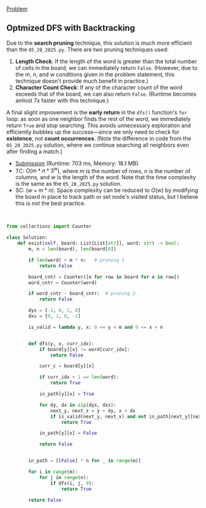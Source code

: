 [Problem](https://leetcode.com/problems/word-search/)

## Optmized DFS with Backtracking

Due to the **search pruning** technique, this solution is much more efficient than the  `05_28_2025.py`. There are two pruning techniques used:
1. **Length Check**: If the length of the word is greater than the total number of cells in the board, we can immediately return `False`. (However, due to the $m$, $n$, and $w$ conditions given in the problem statement, this technique doesn't provide much benefit in practice.)
2. **Character Count Check**: If any of the character count of the word exceeds that of the board, we can also return `False`. (Runtime becomes amlost 7x faster with this technique.)


A final slight improvement is the **early return** in the `dfs()` function's `for` loop: as soon as one neighbor finds the rest of the word, we immediately return `True` and stop searching. This avoids unnecessary exploration and efficiently bubbles up the success—since we only need to check for **existence**, not **count occurrences**. (Note the difference in code from the `05_28_2025.py` solution, where we continue searching all neighbors even after finding a match.)


- [Submission](https://leetcode.com/problems/word-search/submissions/1647429170/) (Runtime: 703 ms, Memory: 18.1 MB)
- TC: $O(m*n*3^w)$, where $m$ is the number of rows, $n$ is the number of columns, and $w$ is the length of the word. Note that the time complexity is the same as the `05_28_2025.py` solution.
- SC: $(w + m*n)$. Space complexity can be reduced to $O(w)$ by modifying the board in place to track path or set node's visited status, but I believe this is not the best practice.
<br>


```python
from collections import Counter

class Solution:
    def exist(self, board: List[List[str]], word: str) -> bool:
        m, n = len(board), len(board[0])

        if len(word) > m * n:   # pruning 1
            return False

        board_cntr = Counter([e for row in board for e in row])
        word_cntr = Counter(word)

        if word_cntr - board_cntr:  # pruning 2
            return False

        dys = [-1, 0, 1, 0]
        dxs = [0, 1, 0, -1]

        is_valid = lambda y, x: 0 <= y < m and 0 <= x < n


        def dfs(y, x, curr_idx):
            if board[y][x] != word[curr_idx]:
                return False

            curr_c = board[y][x]

            if curr_idx + 1 == len(word):
                return True

            in_path[y][x] = True

            for dy, dx in zip(dys, dxs):
                next_y, next_x = y + dy, x + dx
                if is_valid(next_y, next_x) and not in_path[next_y][next_x] and dfs(next_y, next_x, curr_idx + 1):
                    return True

            in_path[y][x] = False

            return False


        in_path = [[False] * n for _ in range(m)]

        for i in range(m):
            for j in range(n):
                if dfs(i, j, 0):
                    return True

        return False

```